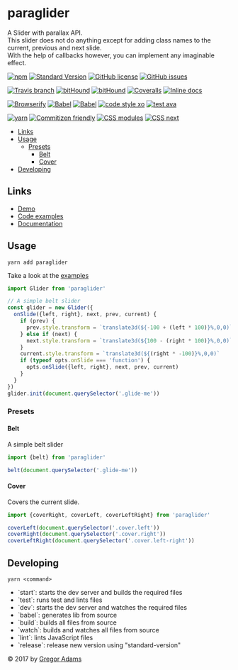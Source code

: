 # paraglider

A Slider with parallax API.  
This slider does not do anything except for adding class names to the current, previous and next slide.  
With the help of callbacks however, you can implement any imaginable effect.

[![npm](https://img.shields.io/npm/v/paraglider.svg?style=flat-square)](https://www.npmjs.com/package/paraglider)
[![Standard Version](https://img.shields.io/badge/release-standard%20version-44aa44.svg?style=flat-square)](https://github.com/conventional-changelog/standard-version)
[![GitHub license](https://img.shields.io/badge/license-MIT-blue.svg?style=flat-square)](https://raw.githubusercontent.com/pixelass/paraglider/master/LICENSE)
[![GitHub issues](https://img.shields.io/github/issues/pixelass/paraglider.svg?style=flat-square)](https://github.com/pixelass/paraglider/issues)

[![Travis branch](https://img.shields.io/travis/pixelass/paraglider/master.svg?style=flat-square)](https://travis-ci.org/pixelass/paraglider)
[![bitHound](https://img.shields.io/bithound/code/github/pixelass/paraglider.svg?style=flat-square)](https://www.bithound.io/github/pixelass/paraglider)
[![bitHound](https://img.shields.io/bithound/devDependencies/github/pixelass/paraglider.svg?style=flat-square)](https://www.bithound.io/github/pixelass/paraglider)
[![Coveralls](https://img.shields.io/coveralls/pixelass/paraglider.svg?style=flat-square)](https://coveralls.io/github/pixelass/paraglider)
[![Inline docs](http://inch-ci.org/github/pixelass/paraglider.svg?branch=master)](http://inch-ci.org/github/pixelass/paraglider)

[![Browserify](https://img.shields.io/badge/build-browserify-3c6991.svg?style=flat-square)](http://browserify.org/)
[![Babel](https://img.shields.io/badge/babel-stage--2-f5da55.svg?style=flat-square)](http://babeljs.io/docs/plugins/preset-stage-2/)
[![Babel](https://img.shields.io/badge/babel-transform--runtime-f5da55.svg?style=flat-square)](http://babeljs.io/docs/plugins/transform-runtime/)
[![code style xo](https://img.shields.io/badge/code_style-XO-64d8c7.svg?style=flat-square)](https://github.com/sindresorhus/xo)
[![test ava](https://img.shields.io/badge/test-🚀_AVA-0e1d5c.svg?style=flat-square)](https://github.com/avajs/ava)

[![yarn](https://img.shields.io/badge/yarn-friendly-2c8ebb.svg?style=flat-square)](https://yarnpkg.com/)
[![Commitizen friendly](https://img.shields.io/badge/commitizen-friendly-44aa44.svg?style=flat-square)](http://commitizen.github.io/cz-cli/)
[![CSS modules](https://img.shields.io/badge/css-modules-44aa44.svg?style=flat-square)](https://github.com/css-modules/css-modulesify)
[![CSS next](https://img.shields.io/badge/css-next-44aa44.svg?style=flat-square)](http://cssnext.io/)

<!-- toc -->

- [Links](#links)
- [Usage](#usage)
  * [Presets](#presets)
    + [Belt](#belt)
    + [Cover](#cover)
- [Developing](#developing)

<!-- tocstop -->

## Links
* [Demo](https://pixelass.github.io/paraglider/)
* [Code examples](https://github.com/pixelass/paraglider/blob/master/demo/index.js)
* [Documentation](https://pixelass.github.io/paraglider/api/)

## Usage

```
yarn add paraglider
```

Take a look at the [examples](https://github.com/pixelass/paraglider/blob/master/demo/index.js)


```js
import Glider from 'paraglider'

// A simple belt slider
const glider = new Glider({
  onSlide({left, right}, next, prev, current) {
    if (prev) {
      prev.style.transform = `translate3d(${-100 + (left * 100)}%,0,0)`
    } else if (next) {
      next.style.transform = `translate3d(${100 - (right * 100)}%,0,0)`
    }
    current.style.transform = `translate3d(${(right * -100)}%,0,0)`
    if (typeof opts.onSlide === 'function') {
      opts.onSlide({left, right}, next, prev, current)
    }
  }
})
glider.init(document.querySelector('.glide-me'))
```

### Presets

#### Belt

A simple belt slider

```js
import {belt} from 'paraglider'

belt(document.querySelector('.glide-me'))
```

#### Cover

Covers the current slide.

```js
import {coverRight, coverLeft, coverLeftRight} from 'paraglider'

coverLeft(document.querySelector('.cover.left'))
coverRight(document.querySelector('.cover.right'))
coverLeftRight(document.querySelector('.cover.left-right'))
```

## Developing

`yarn <command>`

* \`start\`: starts the dev server and builds the required files
* \`test\`: runs test and lints files
* \`dev\`: starts the dev server and watches the required files
* \`babel\`: generates lib from source
* \`build\`: builds all files from source
* \`watch\`: builds and watches all files from source
* \`lint\`: lints JavaScript files
* \`release\`: release new version using "standard-version"

© 2017 by [Gregor Adams](greg@pixelass.com)
